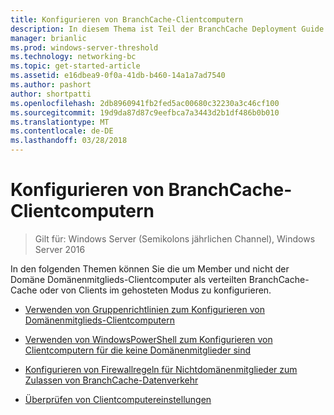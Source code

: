 ```yaml
---
title: Konfigurieren von BranchCache-Clientcomputern
description: In diesem Thema ist Teil der BranchCache Deployment Guide für Windows Server 2016, der veranschaulicht, wie Sie BranchCache im verteilten und gehosteter cachemodi zum Optimieren der WAN-Bandbreite in Zweigstellen bereitstellen
manager: brianlic
ms.prod: windows-server-threshold
ms.technology: networking-bc
ms.topic: get-started-article
ms.assetid: e16dbea9-0f0a-41db-b460-14a1a7ad7540
ms.author: pashort
author: shortpatti
ms.openlocfilehash: 2db8960941fb2fed5ac00680c32230a3c46cf100
ms.sourcegitcommit: 19d9da87d87c9eefbca7a3443d2b1df486b0b010
ms.translationtype: MT
ms.contentlocale: de-DE
ms.lasthandoff: 03/28/2018
---
```

# <a name="configure-branchcache-client-computers"></a>Konfigurieren von BranchCache-Clientcomputern

>Gilt für: Windows Server (Semikolons jährlichen Channel), Windows Server 2016

In den folgenden Themen können Sie die um Member und nicht der Domäne Domänenmitglieds-Clientcomputer als verteilten BranchCache-Cache oder von Clients im gehosteten Modus zu konfigurieren.  
  
-   [Verwenden von Gruppenrichtlinien zum Konfigurieren von Domänenmitglieds-Clientcomputern](../../branchcache/deploy/Use-Group-Policy-to-Configure-Domain-Member-Client-Computers.md)  
  
-   [Verwenden von WindowsPowerShell zum Konfigurieren von Clientcomputern für die keine Domänenmitglieder sind](../../branchcache/deploy/Use-Windows-PowerShell-to-Configure-Non-Domain-Member-Client-Computers.md)  
  
-   [Konfigurieren von Firewallregeln für Nichtdomänenmitglieder zum Zulassen von BranchCache-Datenverkehr](../../branchcache/deploy/Configure-Firewall-Rules-for-Non-Domain-Members-to-Allow-BranchCache-Traffic.md)  
  
-   [Überprüfen von Clientcomputereinstellungen](../../branchcache/deploy/Verify-Client-Computer-Settings.md)  
  


